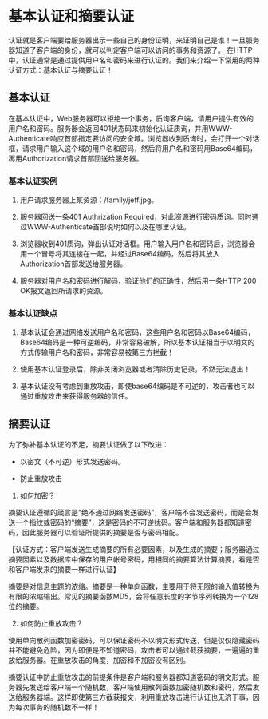 # 基本认证和摘要认证

认证就是客户端要给服务器出示一些自己的身份证明，来证明自己是谁！一旦服务器知道了客户端的身份，就可以判定客户端可以访问的事务和资源了。 在HTTP中，认证通常是通过提供用户名和密码来进行认证的。我们来介绍一下常用的两种认证方式：基本认证与摘要认证！

## 基本认证

在基本认证中，Web服务器可以拒绝一个事务，质询客户端，请用户提供有效的用户名和密码。服务器会返回401状态码来初始化认证质询，并用WWW-Authenticate响应首部指定要访问的安全域。浏览器收到质询时，会打开一个对话框，请求用户输入这个域的用户名和密码，然后将用户名和密码用Base64编码，再用Authorization请求首部回送给服务器。

### 基本认证实例

1. 用户请求服务器上某资源：/family/jeff.jpg。

2. 服务器回送一条401 Authrization Required，对此资源进行密码质询。同时通过WWW-Authenticate首部说明如何以及在哪里认证。

3. 浏览器收到401质询，弹出认证对话框。用户输入用户名和密码后，浏览器会用一个冒号将其连接在一起，并经过Base64编码，然后将其放入Authorization首部发送给服务器。

4. 服务器对用户名和密码进行解码，验证他们的正确性，然后用一条HTTP 200 OK报文返回所请求的资源。

### 基本认证缺点

1. 基本认证会通过网络发送用户名和密码，这些用户名和密码以Base64编码，Base64编码是一种可逆编码，非常容易破解，所以基本认证相当于以明文的方式传输用户名和密码，非常容易被第三方拦截！

2. 使用基本认证登录后，除非关闭浏览器或者清除历史记录，不然无法退出！

3. 基本认证没有考虑到重放攻击，即使base64编码是不可逆的，攻击者也可以通过重放攻击来获得服务器的信任。

## 摘要认证

为了弥补基本认证的不足，摘要认证做了以下改进：

 * 以密文（不可逆）形式发送密码。

 * 防止重放攻击

1. 如何加密？

摘要认证遵循的箴言是“绝不通过网络发送密码”，客户端不会发送密码，而是会发送一个指纹或密码的“摘要”，这是密码的不可逆扰码。客户端和服务器都知道密码，因此服务器可以验证所提供的摘要是否与密码相配。

【认证方式：客户端发送生成摘要的所有必要因素，以及生成的摘要；服务器通过摘要因素以及数据库中保存的用户帐号密码，用相同的摘要算法计算摘要，看是否和客户端发来的摘要一样进行认证】

摘要是对信息主题的浓缩。摘要是一种单向函数，主要用于将无限的输入值转换为有限的浓缩输出。常见的摘要函数MD5，会将任意长度的字节序列转换为一个128位的摘要。

2. 如何防止重放攻击？

使用单向散列函数加密密码，可以保证密码不以明文形式传送，但是仅仅隐藏密码并不能避免危险，因为即便是不知道密码，攻击者可以通过截获摘要，一遍遍的重放给服务器。在重放攻击的角度，加密和不加密没有区别。

摘要认证中防止重放攻击的前提条件是客户端和服务器都知道密码的明文形式。服务器先发送给客户端一个随机数，客户端使用散列函数加密随机数和密码，然后发送给服务器端。这样即使第三方截获报文，利用重放攻击进行认证也无济于事，因为每次事务的随机数不一样！